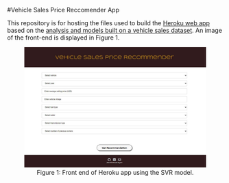 #Vehicle Sales Price Reccomender App

This repository is for hosting the files used to build the [Heroku web app](https://vehicle-price-ritwik.herokuapp.com/) based on the [analysis and models built on a vehicle sales dataset](https://github.com/ritwiksarkar11/vehicle_price_rec). An image of the front-end is displayed in Figure 1. 

<div align="center">
  
<figure>
<img src="images/frontend.JPG"><br/>
  <figcaption>Figure 1: Front end of Heroku app using the SVR model.</figcaption>
</figure>
<br/><br/>
  
</div>




